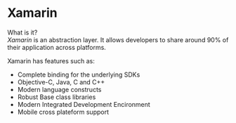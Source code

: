 
# Xamarin

What is it?  
*Xamarin* is an abstraction layer. It allows developers to share around 90% of their application across platforms. 

Xamarin has features such as:
- Complete binding for the underlying SDKs
- Objective-C, Java, C and C++
- Modern language constructs
- Robust Base class libraries
- Modern Integrated Development Encironment
- Mobile cross plateform support
